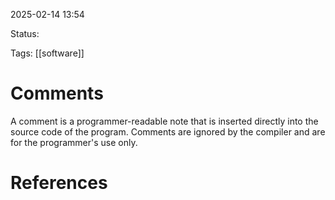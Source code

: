 2025-02-14 13:54 

Status:

Tags: [[software]] 

# Comments

A comment is a programmer-readable note that is inserted directly into the source code of the program. Comments are ignored by the compiler and are for the programmer's use only.
# References


